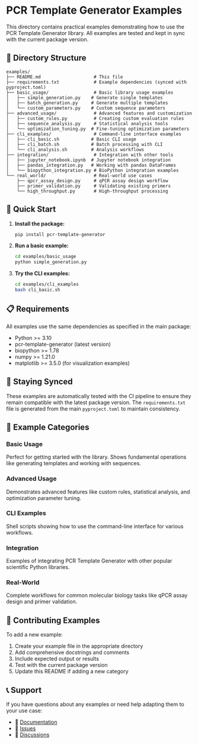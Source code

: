 # PCR Template Generator Examples

This directory contains practical examples demonstrating how to use the PCR Template Generator library. All examples are tested and kept in sync with the current package version.

## 📁 Directory Structure

```
examples/
├── README.md                    # This file
├── requirements.txt             # Example dependencies (synced with pyproject.toml)
├── basic_usage/                 # Basic library usage examples
│   ├── simple_generation.py    # Generate single templates
│   ├── batch_generation.py     # Generate multiple templates
│   └── custom_parameters.py    # Custom sequence parameters
├── advanced_usage/              # Advanced features and customization
│   ├── custom_rules.py          # Creating custom evaluation rules
│   ├── sequence_analysis.py     # Statistical analysis tools
│   └── optimization_tuning.py  # Fine-tuning optimization parameters
├── cli_examples/                # Command-line interface examples
│   ├── cli_basic.sh            # Basic CLI usage
│   ├── cli_batch.sh            # Batch processing with CLI
│   └── cli_analysis.sh         # Analysis workflows
├── integration/                 # Integration with other tools
│   ├── jupyter_notebook.ipynb  # Jupyter notebook integration
│   ├── pandas_integration.py   # Working with pandas DataFrames
│   └── biopython_integration.py # BioPython integration examples
└── real_world/                  # Real-world use cases
    ├── qpcr_assay_design.py     # qPCR assay design workflow
    ├── primer_validation.py     # Validating existing primers
    └── high_throughput.py       # High-throughput processing
```

## 🚀 Quick Start

1. **Install the package:**
   ```bash
   pip install pcr-template-generator
   ```

2. **Run a basic example:**
   ```bash
   cd examples/basic_usage
   python simple_generation.py
   ```

3. **Try the CLI examples:**
   ```bash
   cd examples/cli_examples
   bash cli_basic.sh
   ```

## 📋 Requirements

All examples use the same dependencies as specified in the main package:

- Python >= 3.10
- pcr-template-generator (latest version)
- biopython >= 1.78
- numpy >= 1.21.0
- matplotlib >= 3.5.0 (for visualization examples)

## 🔄 Staying Synced

These examples are automatically tested with the CI pipeline to ensure they remain compatible with the latest package version. The `requirements.txt` file is generated from the main `pyproject.toml` to maintain consistency.

## 📖 Example Categories

### Basic Usage
Perfect for getting started with the library. Shows fundamental operations like generating templates and working with sequences.

### Advanced Usage  
Demonstrates advanced features like custom rules, statistical analysis, and optimization parameter tuning.

### CLI Examples
Shell scripts showing how to use the command-line interface for various workflows.

### Integration
Examples of integrating PCR Template Generator with other popular scientific Python libraries.

### Real-World
Complete workflows for common molecular biology tasks like qPCR assay design and primer validation.

## 🤝 Contributing Examples

To add a new example:

1. Create your example file in the appropriate directory
2. Add comprehensive docstrings and comments
3. Include expected output or results
4. Test with the current package version
5. Update this README if adding a new category

## 📞 Support

If you have questions about any examples or need help adapting them to your use case:

- 📖 [Documentation](https://github.com/retospect/PCR-Template-Generator)
- 🐛 [Issues](https://github.com/retospect/PCR-Template-Generator/issues)
- 💬 [Discussions](https://github.com/retospect/PCR-Template-Generator/discussions)
